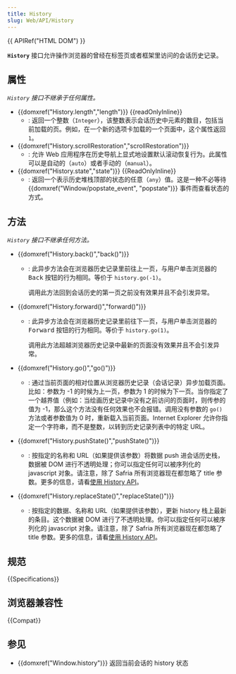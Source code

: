 ```yaml
---
title: History
slug: Web/API/History
---
```

{{ APIRef("HTML DOM") }}

**`History`** 接口允许操作浏览器的曾经在标签页或者框架里访问的会话历史记录。

## 属性

_`History` 接口不继承于任何属性。_

- {{domxref("History.length","length")}} {{readOnlyInline}}
  - : 返回一个整数（`Integer`），该整数表示会话历史中元素的数目，包括当前加载的页。例如，在一个新的选项卡加载的一个页面中，这个属性返回 `1`。
- {{domxref("History.scrollRestoration","scrollRestoration")}}
  - : 允许 Web 应用程序在历史导航上显式地设置默认滚动恢复行为。此属性可以是自动的（`auto`）或者手动的（`manual`）。
- {{domxref("History.state","state")}} {{ReadOnlyInline}}
  - : 返回一个表示历史堆栈顶部的状态的任意（`any`）值。这是一种不必等待 {{domxref("Window/popstate_event", "popstate")}} 事件而查看状态的方式。

## 方法

_`History` 接口不继承任何方法。_

- {{domxref("History.back()","back()")}}

  - : 此异步方法会在浏览器历史记录里前往上一页，与用户单击浏览器的 <kbd>Back</kbd> 按钮的行为相同。等价于 `history.go(-1)`。

    调用此方法回到会话历史的第一页之前没有效果并且不会引发异常。

- {{domxref("History.forward()","forward()")}}

  - : 此异步方法会在浏览器历史记录里前往下一页，与用户单击浏览器的 <kbd>Forward</kbd> 按钮的行为相同。等价于 `history.go(1)`。

    调用此方法超越浏览器历史记录中最新的页面没有效果并且不会引发异常。

- {{domxref("History.go()","go()")}}
  - : 通过当前页面的相对位置从浏览器历史记录（会话记录）异步加载页面。比如：参数为 -1 的时候为上一页，参数为 1 的时候为下一页。当你指定了一个越界值（例如：当绘画历史记录中没有之前访问的页面时，则传参的值为 -1，那么这个方法没有任何效果也不会报错。调用没有参数的 `go()` 方法或者参数值为 0 时，重新载入当前页面。Internet Explorer 允许你指定一个字符串，而不是整数，以转到历史记录列表中的特定 URL。
- {{domxref("History.pushState()","pushState()")}}
  - : 按指定的名称和 URL（如果提供该参数）将数据 push 进会话历史栈，数据被 DOM 进行不透明处理；你可以指定任何可以被序列化的 javascript 对象。请注意，除了 Safria 所有浏览器现在都忽略了 title 参数。更多的信息，请看[使用 History API](/zh-CN/docs/Web/API/History_API)。
- {{domxref("History.replaceState()","replaceState()")}}
  - : 按指定的数据、名称和 URL（如果提供该参数），更新 history 栈上最新的条目。这个数据被 DOM 进行了不透明处理。你可以指定任何可以被序列化的 javascript 对象。请注意，除了 Safria 所有浏览器现在都忽略了 title 参数。更多的信息，请看[使用 History API](/zh-CN/docs/Web/API/History_API)。

## 规范

{{Specifications}}

## 浏览器兼容性

{{Compat}}

## 参见

- {{domxref("Window.history")}} 返回当前会话的 history 状态

